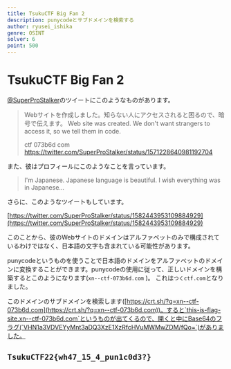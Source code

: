 ```yaml
---
title: TsukuCTF Big Fan 2
description: punycodeとサブドメインを検索する
author: ryusei_ishika
genre: OSINT
solver: 6
point: 500
---
```


# TsukuCTF Big Fan 2

[@SuperProStalker](https://twitter.com/SuperProStalker)のツイートにこのようなものがあります。

> Webサイトを作成しました。知らない人にアクセスされると困るので、暗号で伝えます。
> Web site was created. We don't want strangers to access it, so we tell them in code.
> 
> ctf 073b6d com
> https://twitter.com/SuperProStalker/status/1571228640981192704

また、彼はプロフィールにこのようなことを言っています。

> I'm Japanese. Japanese language is beautiful. I wish everything was in Japanese...

さらに、このようなツイートもしています。

[https://twitter.com/SuperProStalker/status/1582443953109884929](https://twitter.com/SuperProStalker/status/1582443953109884929)

このことから、彼のWebサイトのドメインはアルファベットのみで構成されているわけではなく、日本語の文字も含まれている可能性があります。

punycodeというものを使うことで日本語のドメインをアルファベットのドメインに変換することができます。punycodeの使用に従って、正しいドメインを構築するとこのようになります(`xn--ctf-073b6d.com` )。
これは`つくctf.com`となりました。

このドメインのサブドメインを検索します([https://crt.sh/?q=xn--ctf-073b6d.com](https://crt.sh/?q=xn--ctf-073b6d.com))。すると`this-is-flag-site.xn--ctf-073b6d.com`というものが出てくるので、開くと中にBase64のフラグ(`VHN1a3VDVEYyMnt3aDQ3XzE1XzRfcHVuMWMwZDM/fQo=`)がありました。

## `TsukuCTF22{wh47_15_4_pun1c0d3?}`
